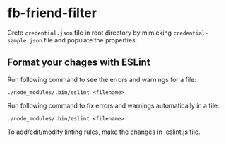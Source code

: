# fb-friend-filter

Crete `credential.json` file in root directory by mimicking `credential-sample.json` file and populate the properties.

## Format your chages with ESLint

Run following command to see the errors and warnings for a file:

```
./node_modules/.bin/eslint <filename>
```

Run following command to fix errors and warnings automatically in a file:

```
./node_modules/.bin/eslint <filename>
```

To add/edit/modify linting rules, make the changes in .eslint.js file.
